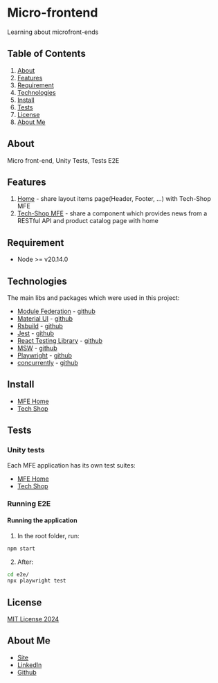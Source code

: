 # Micro-frontend

Learning about microfront-ends

## Table of Contents
1. [About](#about)
2. [Features](#features)
3. [Requirement](#requirement)
4. [Technologies](#technologies)
5. [Install](#install)
6. [Tests](#tests)
7. [License](#license)
8. [About Me](#about-me)

## About
Micro front-end, Unity Tests, Tests E2E

## Features
1. [Home](/home/README.md) - share layout items page(Header, Footer, ...) with Tech-Shop MFE
2. [Tech-Shop MFE](/tech-shop/README.md) - share a component which provides news from a RESTful API and product catalog page with home

## Requirement
- Node >= v20.14.0 

## Technologies

The main libs and packages which were used in this project:

- [Module Federation](https://module-federation.io/) - [github](https://github.com/module-federation/core) 
- [Material UI](https://mui.com) - [github](https://github.com/mui/material-ui)
- [Rsbuild](https://rsbuild.dev/) - [github](https://github.com/web-infra-dev/rsbuild)
- [Jest](https://jestjs.io/) - [github](https://github.com/jestjs/jest)
- [React Testing Library](https://testing-library.com/docs/react-testing-library/intro/) - [github](https://github.com/testing-library/react-testing-library)
- [MSW](https://mswjs.io/) - [github](https://github.com/mswjs/msw)
- [Playwright](https://playwright.dev/) - [github](https://github.com/microsoft/playwright)
- [concurrently](https://www.npmjs.com/package/concurrently) - [github](https://github.com/open-cli-tools/concurrently#readme)

## Install

- [MFE Home](/home/README.md)
- [Tech Shop](/tech-shop/README.md)

## Tests

### Unity tests

Each MFE application has its own test suites:

- [MFE Home](/home/README.md)
- [Tech Shop](/tech-shop/README.md)

### Running E2E

#### Running the application 

1. In the root folder, run:

```bash
npm start
```

2. After:

```bash
cd e2e/
npx playwright test
```

## License

[MIT License 2024](/LICENSE.md)

## About Me

- [Site](https://vanribeiro.github.io/)
- [LinkedIn](https://www.linkedin.com/in/vanribeiro/)
- [Github](https://github.com/vanribeiro)